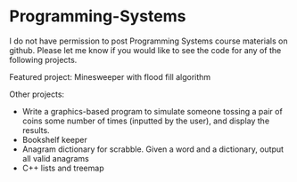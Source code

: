 # Programming-Systems

I do not have permission to post Programming Systems course materials on github. Please let me know if you would like to see the code for any of the following projects. 
<br>

Featured project: Minesweeper with flood fill algorithm


Other projects: 
- Write a graphics-based program to simulate someone tossing a pair of coins some number of times (inputted by the user), and display the results. <br>
- Bookshelf keeper
- Anagram dictionary for scrabble. Given a word and a dictionary, output all valid anagrams 
- C++ lists and treemap

  
 
 
  
  
